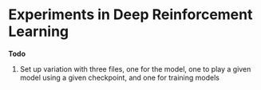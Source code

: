 # Experiments in Deep Reinforcement Learning

**Todo**

1. Set up variation with three files, one for the model, 
one to play a given model using a given checkpoint, and one for training models 
